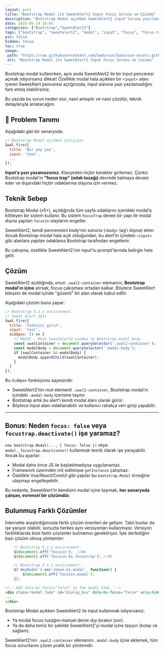 ```yaml
---
layout: post
title: "Bootstrap Modal ile SweetAlert2 Input Focus Sorunu ve Çözümü"
description: "Bootstrap Modal açıkken SweetAlert2 input'larına yazılamaması sorununu ve bunun teknik nedenleriyle çözüm yolunu detaylıca inceliyoruz."
date: 2025-05-14 10:04
categories: ["Bootstrap","SweetAlert2"]
tags: ["bootstrap", "sweetalert2", "modal", "input", "focus", "focus-trap", "focus-trap-sweet-alert2"]
pin: false
hidden: false
toc: true
image:
 path: "https://raw.githubusercontent.com/badursun/badursun-assets.github.io/refs/heads/main/img/bootstrap-modal-ile-sweetalert2-input-focus-sorunu-ve-cozumu.webp"
 alt: "Bootstrap Modal ile SweetAlert2 Input Focus Sorunu ve Cozumu"
---
```


Bootstrap modal kullanırken, aynı anda SweetAlert2 ile bir input penceresi açmak istiyorsanız dikkat! Özellikle modal hala açıkken bir `<input>` alanı içeren SweetAlert penceresi açtığınızda, input alanına yazı yazılamadığını fark etmiş olabilirsiniz.

Bu yazıda bu sorun neden olur, nasıl anlaşılır ve nasıl çözülür, teknik detaylarıyla anlatacağım.

## 🎯 Problem Tanımı

Aşağıdaki gibi bir senaryoda:

```js
// Bootstrap Modal açıkken çalışıyor
Swal.fire({
  title: 'Bir şey yaz',
  input: 'text',
  ...
});
````

**Input’a yazı yazamazsınız.** Klavyeden hiçbir karakter girilemez. Çünkü Bootstrap modal’ın **"focus trap" (odak tuzağı)** devrede kalmaya devam eder ve dışarıdaki hiçbir odaklanma olayına izin vermez.

## Teknik Sebep

Bootstrap Modal (v5+), açıldığında tüm sayfa odaklarını içerideki modal’a kilitleyen bir sistem kullanır. Bu sistem `FocusTrap` denen bir yapı ile modal dışına yapılan `focusin` olaylarını engeller.

SweetAlert2, kendi penceresini body’nin sonuna (`<body>` tag’ı dışına) ekler. Ancak Bootstrap modal hala açık olduğundan, bu alert’in içindeki `<input>` gibi alanlara yapılan odaklama Bootstrap tarafından engellenir.

Bu çakışma, özellikle SweetAlert2'nin input'lu prompt'larında belirgin hale gelir.

## Çözüm

SweetAlert2 açıldığında, onun `.swal2-container` elemanını, **Bootstrap modal'ın içine** alırsak, focus çakışması ortadan kalkar. Böylece SweetAlert bileşeni de modal içinde "güvenli" bir alan olarak kabul edilir.

Aşağıdaki çözüm bunu yapar:

```js
// Bootstrap 5.1.x environment.
// Sweat Alert 2@11
Swal.fire({
  title: 'İsminizi girin',
  input: 'text',
  didOpen: () => {
    // MAGIC - Move SweetAlert2 window to Bootstrap modal body
    const swalContainer = document.querySelector('.swal2-container');
    const modalBody = document.querySelector('.modal-body');
    if (swalContainer && modalBody) {
      modalBody.appendChild(swalContainer);
    }
  }
});
```

Bu `didOpen` fonksiyonu sayesinde:

* SweetAlert2’nin root elementi `.swal2-container`, Bootstrap modal’ın içindeki `.modal-body` içerisine taşınır.
* Bootstrap artık bu alert’i kendi modal alanı olarak görür.
* Böylece input alanı odaklanabilir ve kullanıcı rahatça veri girişi yapabilir.

---

## Bonus: Neden `focus: false` veya `focustrap.deactivate()` işe yaramaz?

`new bootstrap.Modal(..., { focus: false })` veya `modal._focustrap.deactivate()` kullanmak teorik olarak işe yarayabilir. Ancak bu ayarlar:

* Modal daha önce JS ile başlatılmadıysa uygulanamaz.
* Framework üzerinden init edilmişse `getInstance` çalışmaz.
* Özellikle Vue/React/CoreUI gibi yapılar bu `bootstrap.Modal` örneğine ulaşmayı engelleyebilir.

Bu nedenle, SweetAlert’in kendisini modal içine taşımak, **her senaryoda çalışan, evrensel bir çözümdür.**

## Bulunmuş Farklı Çözümler

İnternette araştırdığımızda farklı çözüm önerileri de geliyor. Tabii bunlar da işe yarıyor olabilir, sonuçta herkes aynı versiyonları kullanmıyor. Versiyon farklılıklarıda bize farklı çözümler bulmamızı gerektiriyor. İşte derlediğim bazı çözüm olmuş yöntemler:

```js
    // Bootstrap 5.1.x environment.
    $(document).off('focusin');  //NG
    $(document).off('focusin.bs.focustrap'); //NG
```

```js
    // Bootstrap 5.1.x environment.
    $('#myModal').on('shown.bs.modal', function() {
        $(document).off('focusin.modal');
    });
```

```html
<!-- Add data-bs-focus="false" to the modal html. -->
<div class="modal fade" id="dialog_box" data-bs-focus="false" aria-hidden="true" tabindex="-1">
...
</div>
```

Bootstrap Modal açıkken SweetAlert2 ile input kullanmak istiyorsanız:

* Ya modal focus tuzağını manuel devre dışı bırakın (zor).
* Ya da daha temiz bir şekilde SweetAlert2'yi modal içine taşıyın (kolay ve sağlam).

SweetAlert2’nin `.swal2-container` elemanını `.modal-body` içine eklemek, tüm focus sorunlarını çözen pratik bir yöntemdir.